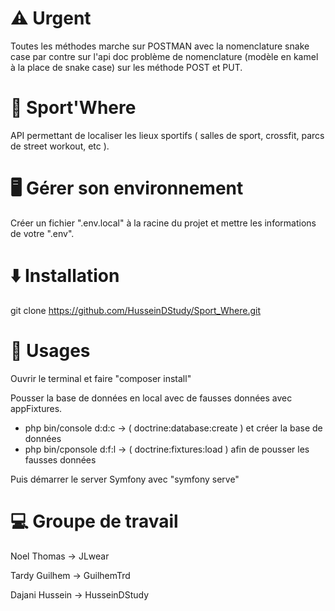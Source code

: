 # ⚠ Urgent

Toutes les méthodes marche sur POSTMAN avec la nomenclature snake case par contre sur l'api doc problème de nomenclature (modèle en kamel à la place de snake case) sur les méthode POST et PUT.

# 💪 Sport'Where

API permettant de localiser les lieux sportifs ( salles de sport, crossfit, parcs de street workout, etc ).


# 🖥️ Gérer son environnement

Créer un fichier ".env.local" à la racine du projet et mettre les informations de votre ".env".


# ⬇️ Installation 

git clone https://github.com/HusseinDStudy/Sport_Where.git


# 📖 Usages

Ouvrir le terminal et faire "composer install" 

Pousser la base de données en local avec de fausses données avec appFixtures.
- php bin/console d:d:c -> ( doctrine:database:create ) et créer la base de données 
- php bin/cponsole d:f:l -> ( doctrine:fixtures:load ) afin de pousser les fausses données

Puis démarrer le server Symfony avec "symfony serve"


# 💻 Groupe de travail
Noel Thomas -> JLwear 

Tardy Guilhem -> GuilhemTrd 

Dajani Hussein -> HusseinDStudy 


